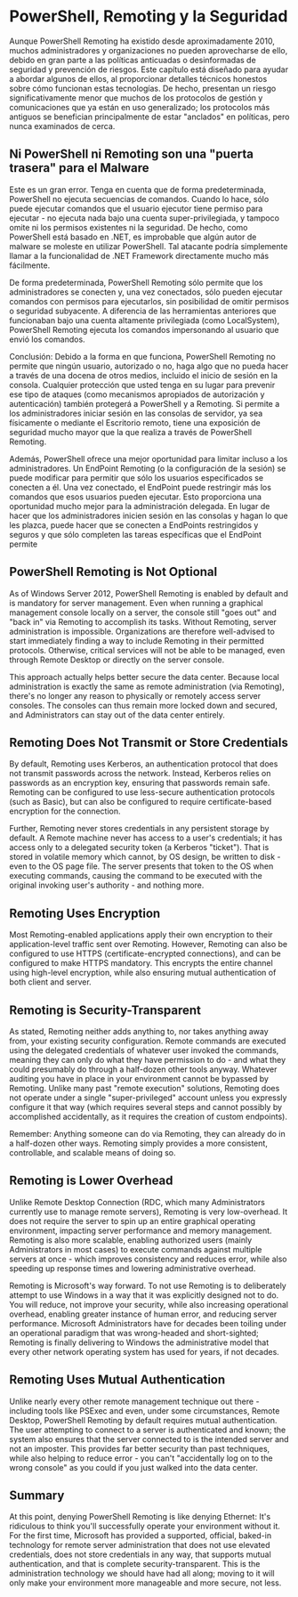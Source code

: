 # PowerShell, Remoting y la Seguridad

Aunque PowerShell Remoting ha existido desde aproximadamente 2010, muchos administradores y organizaciones no pueden aprovecharse de ello, debido en gran parte a las políticas anticuadas o desinformadas de seguridad y prevención de riesgos. Este capítulo está diseñado para ayudar a abordar algunos de ellos, al proporcionar detalles técnicos honestos sobre cómo funcionan estas tecnologías. De hecho, presentan un riesgo significativamente menor que muchos de los protocolos de gestión y comunicaciones que ya están en uso generalizado; los protocolos más antiguos se benefician principalmente de estar "anclados" en políticas, pero nunca examinados de cerca.

## Ni PowerShell ni Remoting son una "puerta trasera" para el Malware

Este es un gran error. Tenga en cuenta que de forma predeterminada, PowerShell no ejecuta secuencias de comandos. Cuando lo hace, sólo puede ejecutar comandos que el usuario ejecutor tiene permiso para ejecutar - no ejecuta nada bajo una cuenta super-privilegiada, y tampoco omite ni los permisos existentes ni la seguridad. De hecho, como PowerShell está basado en .NET, es improbable que algún autor de malware se moleste en utilizar PowerShell. Tal atacante podría simplemente llamar a la funcionalidad de .NET Framework directamente mucho más fácilmente.

De forma predeterminada, PowerShell Remoting sólo permite que los administradores se conecten y, una vez conectados, sólo pueden ejecutar comandos con permisos para ejecutarlos, sin posibilidad de omitir permisos o seguridad subyacente. A diferencia de las herramientas anteriores que funcionaban bajo una cuenta altamente privilegiada (como LocalSystem), PowerShell Remoting ejecuta los comandos impersonando al usuario que envió los comandos.

Conclusión: Debido a la forma en que funciona, PowerShell Remoting no permite que ningún usuario, autorizado o no, haga algo que no pueda hacer a través de una docena de otros medios, incluido el inicio de sesión en la consola. Cualquier protección que usted tenga en su lugar para prevenir ese tipo de ataques (como mecanismos apropiados de autorización y autenticación) también protegerá a PowerShell y a Remoting. Si permite a los administradores iniciar sesión en las consolas de servidor, ya sea físicamente o mediante el Escritorio remoto, tiene una exposición de seguridad mucho mayor que la que realiza a través de PowerShell Remoting.

Además, PowerShell ofrece una mejor oportunidad para limitar incluso a los administradores. Un EndPoint Remoting (o la configuración de la sesión) se puede modificar para permitir que sólo los usuarios especificados se conecten a él. Una vez conectado, el EndPoint puede restringir más los comandos que esos usuarios pueden ejecutar. Esto proporciona una oportunidad mucho mejor para la administración delegada. En lugar de hacer que los administradores inicien sesión en las consolas y hagan lo que les plazca, puede hacer que se conecten a EndPoints restringidos y seguros y que sólo completen las tareas específicas que el EndPoint permite

## PowerShell Remoting is Not Optional

As of Windows Server 2012, PowerShell Remoting is enabled by default and is mandatory for server management. Even when running a graphical management console locally on a server, the console still "goes out" and "back in" via Remoting to accomplish its tasks. Without Remoting, server administration is impossible. Organizations are therefore well-advised to start immediately finding a way to include Remoting in their permitted protocols. Otherwise, critical services will not be able to be managed, even through Remote Desktop or directly on the server console.

This approach actually helps better secure the data center. Because local administration is exactly the same as remote administration (via Remoting), there's no longer any reason to physically or remotely access server consoles. The consoles can thus remain more locked down and secured, and Administrators can stay out of the data center entirely.

## Remoting Does Not Transmit or Store Credentials

By default, Remoting uses Kerberos, an authentication protocol that does not transmit passwords across the network. Instead, Kerberos relies on passwords as an encryption key, ensuring that passwords remain safe. Remoting can be configured to use less-secure authentication protocols (such as Basic), but can also be configured to require certificate-based encryption for the connection.

Further, Remoting never stores credentials in any persistent storage by default. A Remote machine never has access to a user's credentials; it has access only to a delegated security token (a Kerberos "ticket"). That is stored in volatile memory which cannot, by OS design, be written to disk - even to the OS page file. The server presents that token to the OS when executing commands, causing the command to be executed with the original invoking user's authority - and nothing more.

## Remoting Uses Encryption

Most Remoting-enabled applications apply their own encryption to their application-level traffic sent over Remoting. However, Remoting can also be configured to use HTTPS (certificate-encrypted connections), and can be configured to make HTTPS mandatory. This encrypts the entire channel using high-level encryption, while also ensuring mutual authentication of both client and server.

## Remoting is Security-Transparent

As stated, Remoting neither adds anything to, nor takes anything away from, your existing security configuration. Remote commands are executed using the delegated credentials of whatever user invoked the commands, meaning they can only do what they have permission to do - and what they could presumably do through a half-dozen other tools anyway. Whatever auditing you have in place in your environment cannot be bypassed by Remoting. Unlike many past "remote execution" solutions, Remoting does not operate under a single "super-privileged" account unless you expressly configure it that way (which requires several steps and cannot possibly by accomplished accidentally, as it requires the creation of custom endpoints).

Remember: Anything someone can do via Remoting, they can already do in a half-dozen other ways. Remoting simply provides a more consistent, controllable, and scalable means of doing so.

## Remoting is Lower Overhead

Unlike Remote Desktop Connection (RDC, which many Administrators currently use to manage remote servers), Remoting is very low-overhead. It does not require the server to spin up an entire graphical operating environment, impacting server performance and memory management. Remoting is also more scalable, enabling authorized users (mainly Administrators in most cases) to execute commands against multiple servers at once - which improves consistency and reduces error, while also speeding up response times and lowering administrative overhead.

Remoting is Microsoft's way forward. To not use Remoting is to deliberately attempt to use Windows in a way that it was explicitly designed not to do. You will reduce, not improve your security, while also increasing operational overhead, enabling greater instance of human error, and reducing server performance. Microsoft Administrators have for decades been toiling under an operational paradigm that was wrong-headed and short-sighted; Remoting is finally delivering to Windows the administrative model that every other network operating system has used for years, if not decades.

## Remoting Uses Mutual Authentication

Unlike nearly every other remote management technique out there - including tools like PSExec and even, under some circumstances, Remote Desktop, PowerShell Remoting by default requires mutual authentication. The user attempting to connect to a server is authenticated and known; the system also ensures that the server connected to is the intended server and not an imposter. This provides far better security than past techniques, while also helping to reduce error - you can't "accidentally log on to the wrong console" as you could if you just walked into the data center.

## Summary

At this point, denying PowerShell Remoting is like denying Ethernet: It's ridiculous to think you'll successfully operate your environment without it. For the first time, Microsoft has provided a supported, official, baked-in technology for remote server administration that does not use elevated credentials, does not store credentials in any way, that supports mutual authentication, and that is complete security-transparent. This is the administration technology we should have had all along; moving to it will only make your environment more manageable and more secure, not less.

